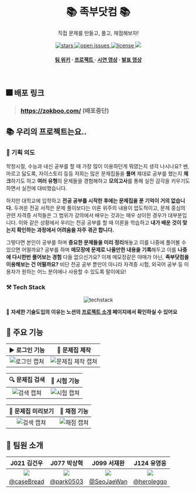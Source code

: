 <div align="center">

  <h1><b>📚 족부닷컴 📚</b></h1>
  
  <p>
    직접 문제를 만들고, 풀고, 채점해보자! 
  </p>
  
  
<!-- Badges -->
<p>
  <a href="https://github.com/boostcampwm-2022/web07-zokboo.com/stargazers">
    <img src="https://img.shields.io/github/stars/boostcampwm-2022/web07-zokboo.com" alt="stars" />
  </a>
  <a href="https://github.com/boostcampwm-2022/web07-zokboo.com/issues/">
    <img src="https://img.shields.io/github/issues/boostcampwm-2022/web07-zokboo.com" alt="open issues" />
  </a>
  <a href="https://github.com/boostcampwm-2022/web07-zokboo.com/blob/master/LICENSE">
    <img src="https://img.shields.io/github/license/boostcampwm-2022/web07-zokboo.com.svg" alt="license" />
  </a>
  <a href="https://hits.seeyoufarm.com"><img src="https://hits.seeyoufarm.com/api/count/incr/badge.svg?url=https%3A%2F%2Fgithub.com%2Fboostcampwm-2022%2Fweb07-zokboo.com&count_bg=%2379C83D&title_bg=%23555555&icon=&icon_color=%23E7E7E7&title=hits&edge_flat=false"/></a>
</p>
   
<h4>
    <a href="https://github.com/Louis3797/awesome-readme-template/wiki/">팀 위키</a>
    <span> · </span>
    <a href="https://boostcamp-wm.notion.site/Web07-zokboo-com-6353387d9d124f409e4b024bf461c0bf">프로젝트 </a>
    <span> · </span>
    <a href="https://kr.object.ncloudstorage.com/zokboo-bucket/zokboo.com%20-%20Chrome%202022-12-14%2023-19-14.mp4">시연 영상</a>
    <span> · </span>
    <a href="https://kr.object.ncloudstorage.com/zokboo-bucket/%EC%A1%B1%EB%B6%80%EB%8B%B7%EC%BB%B4_%EA%B8%B0%EC%88%A0%EB%B0%9C%ED%91%9C.mp4">발표 영상</a>
  </h4>
</div>

<br />

## 🎆 배포 링크

> ### https://zokboo.com/ (배포중단)

## 📚 우리의 프로젝트는요..

### 💭 기획 의도

학창시절, 수능과 내신 공부를 할 때 가장 많이 이용하던게 뭐였는지 생각 나시나요? 쎈, 마르고 닳도록, 자이스토리 등등 저희는 많은 문제집들을 **풀며** 제대로 공부를 했는지 **체크**하기도 하고 **여러 유형**의 문제들을 경험해하고 **모의고사**를 통해 실전 감각을 키우기도 하면서 실전에 대비했습니다.

하지만 대학교에 입학하고 **전공 공부를 시작한 후에는 문제집을 푼 기억이 거의 없습니다.** 두꺼운 전공 서적은 문제 풀이보다는 이론 위주의 내용이 압도적이고, 문제 중심의 관련 자격증 서적들은 그 범위가 강의에서 배우는 것과는 매우 상이한 경우가 대부분입니다. 이와 같은 상황에서 우리는 전공 공부를 할 때 이론을 학습하고 **내가 배운 것이 맞는지 확인하는 과정에서 어려움을 자주 겪곤 합니다.**

그렇다면 본인이 공부를 하며 **중요한 문제들을 미리 정리**해놓고 이를 나중에 풀어볼 수 있으면 어떨까요? 공부를 하며 **메모장에 문제로 나올만한 내용을 기록**해두고 이를 **나중에 다시한번 풀어보는 경험** 다들 없으신가요? 이제 메모장같은 야매가 아닌, **족부닷컴을 이용해보는 건 어떨까요?** 비단 전공 공부 뿐만이 아니라 자격증 시험, 외국어 공부 등 이용자가 원하는 어느 분야에나 사용할 수 있도록 말이에요!

<!-- TechStack -->

### ⚒️ Tech Stack

<div align="center"> 
    <img src="https://user-images.githubusercontent.com/62789083/202658137-d56cec00-6e4a-4990-b87b-150980d98c7d.png" alt="techstack" />
</div>



💬 <b>자세한 기술도입의 이유는 노션의 [프로젝트 소개](https://www.notion.so/boostcamp-wm/Web07-zokboo-com-6353387d9d124f409e4b024bf461c0bf#f47b5b86f3bd4442a5140e8d5d7d297a) 페이지에서 확인하실 수 있어요</b>


<!-- Features -->

## 🎯 주요 기능

| ▶️ 로그인 기능 | 🔨 문제집 제작 |
| :----: | :----: |
| <img src="https://user-images.githubusercontent.com/92029332/207870021-c61acbf7-9160-4109-831e-027415519e6d.png" alt="로그인 캡쳐"/> | <img src="https://user-images.githubusercontent.com/92029332/207871408-6735124a-65e3-4b34-b545-12786b5aa198.png" alt="문제집 제작 캡쳐"/> |

| 🔍 문제집 검색 | 📑 시험 기능 |
| :----: | :----: |
| <img src="https://user-images.githubusercontent.com/92029332/207883944-7a013f98-dcec-4602-98c8-68734087ccfa.png" alt="검색 캡쳐"/> | <img src="https://user-images.githubusercontent.com/92029332/207889586-d3236aff-5b31-4313-9f6b-24d954d778ba.png" alt="시험 캡쳐"/> |

| 👀 문제집 미리보기 | 💯 채점 기능 |
| :----: | :----: |
| <img src="https://user-images.githubusercontent.com/92029332/207884143-94f290ce-b7d7-429c-a83e-2362369b8af7.png" alt="검색 캡쳐"/> | <img src="https://user-images.githubusercontent.com/92029332/207889928-1d18a9f2-72a0-4cbf-8292-83cf22af68d1.png" alt="채점 캡쳐"/> |






## 🤝 팀원 소개

|                     J021 김건우                      |                     J077 박상혁                     |                     J099 서재완                      |                     J124 유영웅                      |
| :--------------------------------------------------: | :-------------------------------------------------: | :--------------------------------------------------: | :--------------------------------------------------: |
| ![](https://avatars.githubusercontent.com/caseBread) | ![](https://avatars.githubusercontent.com/park0503) | ![](https://avatars.githubusercontent.com/SeoJaeWan) | ![](https://avatars.githubusercontent.com/heroleggo) |
|      [@caseBread](https://github.com/caseBread)      |      [@park0503](https://github.com/park0503)       |      [@SeoJaeWan](https://github.com/SeoJaeWan)      |      [@heroleggo](https://github.com/heroleggo)      |

